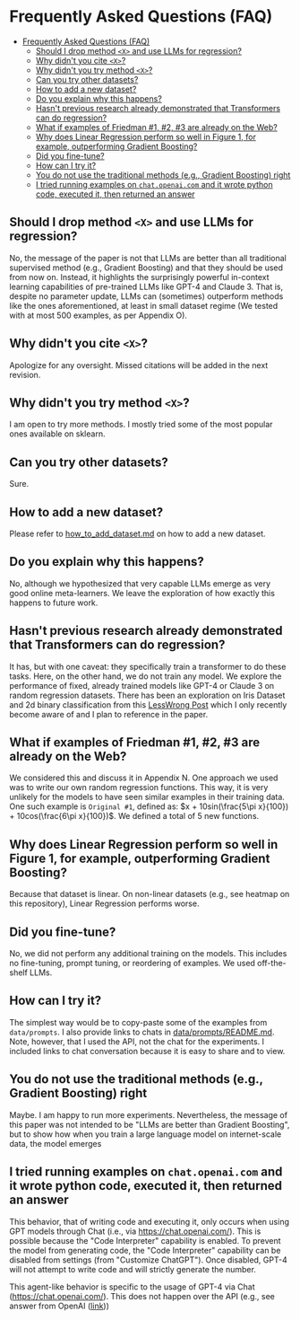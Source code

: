 # Frequently Asked Questions (FAQ)

- [Frequently Asked Questions (FAQ)](#frequently-asked-questions-faq)
  - [Should I drop method `<X>` and use LLMs for regression?](#should-i-drop-method-x-and-use-llms-for-regression)
  - [Why didn't you cite `<X>`?](#why-didnt-you-cite-x)
  - [Why didn't you try method `<X>`?](#why-didnt-you-try-method-x)
  - [Can you try other datasets?](#can-you-try-other-datasets)
  - [How to add a new dataset?](#how-to-add-a-new-dataset)
  - [Do you explain why this happens?](#do-you-explain-why-this-happens)
  - [Hasn't previous research already demonstrated that Transformers can do regression?](#hasnt-previous-research-already-demonstrated-that-transformers-can-do-regression)
  - [What if examples of Friedman #1, #2, #3 are already on the Web?](#what-if-examples-of-friedman-1-2-3-are-already-on-the-web)
  - [Why does Linear Regression perform so well in Figure 1, for example, outperforming Gradient Boosting?](#why-does-linear-regression-perform-so-well-in-figure-1-for-example-outperforming-gradient-boosting)
  - [Did you fine-tune?](#did-you-fine-tune)
  - [How can I try it?](#how-can-i-try-it)
  - [You do not use the traditional methods (e.g., Gradient Boosting) right](#you-do-not-use-the-traditional-methods-eg-gradient-boosting-right)
  - [I tried running examples on `chat.openai.com` and it wrote python code, executed it, then returned an answer](#i-tried-running-examples-on-chatopenaicom-and-it-wrote-python-code-executed-it-then-returned-an-answer)



## Should I drop method `<X>` and use LLMs for regression?

No, the message of the paper is not that LLMs are better than all traditional supervised method (e.g., Gradient Boosting) and that they should be used from now on. Instead, it highlights the surprisingly powerful in-context learning capabilities of pre-trained LLMs like GPT-4 and Claude 3. That is, despite no parameter update, LLMs can (sometimes) outperform methods like the ones aforementioned, at least in small dataset regime (We tested with at most $500$ examples, as per Appendix O).

## Why didn't you cite `<X>`?

Apologize for any oversight. Missed citations will be added in the next revision.


## Why didn't you try method `<X>`?

I am open to try more methods. I mostly tried some of the most popular ones available on sklearn.

## Can you try other datasets?

Sure. 

## How to add a new dataset?

Please refer to [how_to_add_dataset.md](./how_to_add_dataset.md) on how to add a new dataset.

## Do you explain why this happens?

No, although we hypothesized that very capable LLMs emerge as very good online meta-learners. We leave the exploration of how exactly this happens to future work.

## Hasn't previous research already demonstrated that Transformers can do regression?

It has, but with one caveat: they specifically train a transformer to do these tasks. Here, on the other hand, we do not train any model. We explore the performance of fixed, already trained models like GPT-4 or Claude 3 on random regression datasets.
There has been an exploration on Iris Dataset and 2d binary classification from this [LessWrong Post](https://www.lesswrong.com/posts/c2RzFadrxkzyRAFXa/who-models-the-models-that-model-models-an-exploration-of) which I only recently become aware of and I plan to reference in the paper.

## What if examples of Friedman #1, #2, #3 are already on the Web?

We considered this and discuss it in Appendix N. One approach we used was to write our own random regression functions. This way, it is very unlikely for the models to have seen similar examples in their training data. One such example is `Original #1`, defined as: $x + 10sin(\frac{5\pi x}{100}) + 10cos(\frac{6\pi x}{100})$. We defined a total of 5 new functions. 

## Why does Linear Regression perform so well in Figure 1, for example, outperforming Gradient Boosting?

Because that dataset is linear. On non-linear datasets (e.g., see heatmap on this repository), Linear Regression performs worse.

## Did you fine-tune?

No, we did not perform any additional training on the models. This includes no fine-tuning, prompt tuning, or reordering of examples. We used off-the-shelf LLMs. 

## How can I try it?

The simplest way would be to copy-paste some of the examples from `data/prompts`. I also provide links to chats in [data/prompts/README.md](./data/prompts/README.md). Note, however, that I used the API, not the chat for the experiments. I included links to chat conversation because it is easy to share and to view. 

## You do not use the traditional methods (e.g., Gradient Boosting) right

Maybe. I am happy to run more experiments. Nevertheless, the message of this paper was not intended to be "LLMs are better than Gradient Boosting", but to show how when you train a large language model on internet-scale data, the model emerges 

## I tried running examples on `chat.openai.com` and it wrote python code, executed it, then returned an answer

This behavior, that of writing code and executing it, only occurs when using GPT models through Chat (i.e., via https://chat.openai.com/). This is possible because the "Code Interpreter" capability is enabled. 
To prevent the model from generating code, the "Code Interpreter" capability can be disabled from settings (from "Customize ChatGPT"). 
Once disabled, GPT-4 will not attempt to write code and will strictly generate the number. 

This agent-like behavior is specific to the usage of GPT-4 via Chat (https://chat.openai.com/). This does not happen over the API (e.g., see answer from OpenAI ([link](https://community.openai.com/t/do-plugins-work-via-api-or-only-chatgpt/203701/2)))


